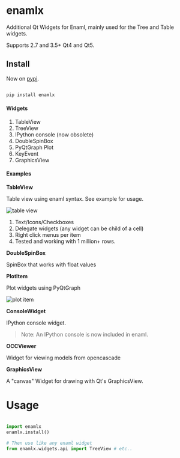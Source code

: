 # enamlx

Additional Qt Widgets for Enaml, mainly used for the Tree and Table widgets.

Supports 2.7 and 3.5+ Qt4 and Qt5.

## Install

Now on [pypi](https://pypi.org/project/enamlx/). 

```bash

pip install enamlx

```



#### Widgets ####

1. TableView
2. TreeView
3. IPython console (now obsolete)
4. DoubleSpinBox
5. PyQtGraph Plot
6. KeyEvent
7. GraphicsView


#### Examples ####

__TableView__

Table view using enaml syntax. See example for usage.

![table view](https://lh6.googleusercontent.com/FUfzbzZpsMuGymnNdzBeXgONZXJGQreswK05lMP1zRlesxY70Xo14dxYBBOrqb23DCf6yOMeXYqHNxEaNtdc13GNmri6-pQ3-uoq4rcgRvHh3b8J58MVx_xZaifCHz2Hv0Q3CoQ)

1. Text/Icons/Checkboxes
2. Delegate widgets (any widget can be child of a cell)
3. Right click menus per item
4. Tested and working with 1 million+ rows. 



__DoubleSpinBox__

SpinBox that works with float values


__PlotItem__

Plot widgets using PyQtGraph


![plot item](https://lh5.googleusercontent.com/pqa4WZnMzaU72pYnqc75AghnJGC8Z6kCELcsHkR3n_VTQzEmCB9di7reqqQbCIpnfAVXSCEXK6y07_DMyQ51XUCUAOe-xczfKsYKCRROPbUlDHcGMNSFaBmZRGxXP9Clya_q34I) 

__ConsoleWidget__

IPython console widget.

> Note: An IPython console is now included in enaml. 


__OCCViewer__

Widget for viewing models from opencascade 


__GraphicsView__

A "canvas" Widget for drawing with Qt's GraphicsView.



# Usage

```python

import enamlx
enamlx.install()

# Then use like any enaml widget
from enamlx.widgets.api import TreeView # etc..

```
